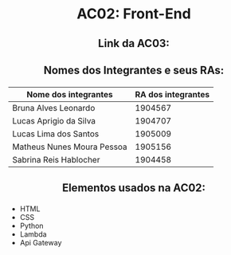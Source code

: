 # <p align = "center"><b> AC02: Front-End </b></p>

##  <p align = "center"> Link da AC03:  </p>
<p align = "center">  </p>

## <p align = "center"> Nomes dos Integrantes e seus RAs: </p>

| Nome dos integrantes        | RA dos integrantes  |
|-----------------------------|---------------------|
| Bruna Alves Leonardo        |  1904567            |
| Lucas Aprigio da Silva      |  1904707            |
| Lucas Lima dos Santos       |  1905009            |
| Matheus Nunes Moura Pessoa  |  1905156            |
| Sabrina Reis Hablocher      |  1904458            |


## <p align = "center"> Elementos usados na AC02: </p>

- HTML
- CSS
- Python
- Lambda
- Api Gateway
